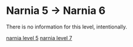 <h1>Narnia 5 &#x2192; Narnia 6 </h1>

<p>There is no information for this level, intentionally.</p>

[narnia level 5](5.md)
[narnia level 7](7.md)
